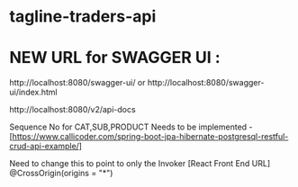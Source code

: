 # tagline-traders-api

NEW URL for SWAGGER UI :
========================
http://localhost:8080/swagger-ui/ or 
http://localhost:8080/swagger-ui/index.html

http://localhost:8080/v2/api-docs

Sequence No for CAT,SUB,PRODUCT  Needs to be implemented  - [https://www.callicoder.com/spring-boot-jpa-hibernate-postgresql-restful-crud-api-example/]


Need to change this to point to only the Invoker [React Front End URL] 
@CrossOrigin(origins = "*")
